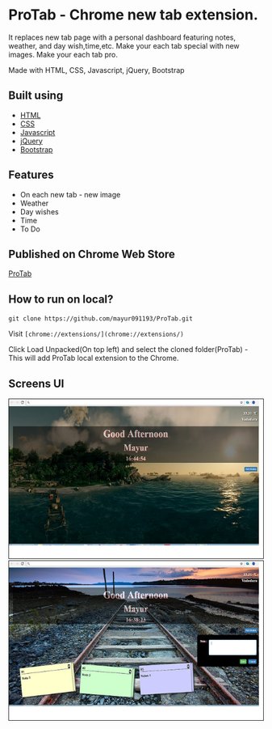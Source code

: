 # ProTab - Chrome new tab extension. 

It replaces new tab page with a personal dashboard featuring notes, weather, and day wish,time,etc. Make your each tab special with new images. Make your each tab pro.

Made with HTML, CSS, Javascript, jQuery, Bootstrap

## Built using

* [HTML](https://www.w3schools.com/html/)
* [CSS](https://www.w3schools.com/css/)
* [Javascript](https://www.w3schools.com/js/)
* [jQuery](https://jquery.com/)
* [Bootstrap](https://getbootstrap.com/)

## Features

* On each new tab - new image
* Weather
* Day wishes
* Time
* To Do

## Published on Chrome Web Store

[ProTab](https://chrome.google.com/webstore/detail/protab/gjompmlfihjiiidknojjnjaeifhgblhj?hl=en)

## How to run on local?

```
git clone https://github.com/mayur091193/ProTab.git
```

Visit ```[chrome://extensions/](chrome://extensions/)```

Click Load Unpacked(On top left) and select the cloned folder(ProTab) - This will add ProTab local extension to the Chrome.


## Screens UI

<img src="statics/images/protab_1.jpg" border="1" />

<img src="statics/images/protab_2.jpg" border="1" />
